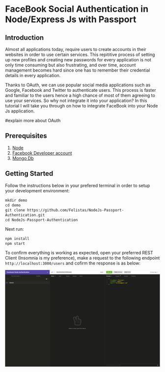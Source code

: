 # FaceBook Social Authentication in Node/Express Js with Passport
## Introduction
Almost all applications today, require users to create accounts in their websites in order to use certain services. This repititive process of setting up new profiles and creating new passwords for every application is not only time consuming but also frustrating, and over time, account management becomes hard since one has to remember their credential details  in every application. 

Thanks to OAuth, we can use popular social media applications such as Google, Facebook and Twitter to authenticate users. This process is faster and familiar to the users hence a high chance of most of them agreeing to use your services. So why not integrate it into your application? In this tutorial I will take you through on how to integrate FaceBook into your Node Js application.

 #explain more about OAuth

## Prerequisites
1. [Node](https://nodejs.org/en/)
2. [Facebook Developer account](https://developers.facebook.com/)
3. [Mongo Db](https://docs.mongodb.com/manual/installation/)

## Getting Started
Follow the instructions below in your prefered terminal in order to setup your development environment:
```
mkdir demo
cd demo
git clone https://github.com/Felistas/NodeJs-Passport-Authentication.git
cd NodeJs-Passport-Authentication
```

Next run:
```
npm install
npm start
```

To confirm everything is working as expected, open your preferred REST Client (Insomnia is my preference), make a request to the following endpoint `http://localhost:3000/users` and cofirm the response is as below:


![Home](https://github.com/Felistas/NodeJs-Passport-Authentication/blob/master/Screen%20Shot%202019-10-09%20at%2017.28.04.png)



